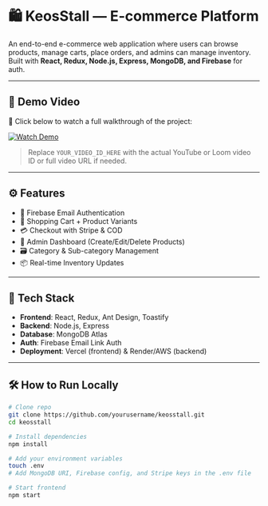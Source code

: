 # 🛍️ KeosStall — E-commerce Platform

An end-to-end e-commerce web application where users can browse products, manage carts, place orders, and admins can manage inventory. Built with **React, Redux, Node.js, Express, MongoDB, and Firebase** for auth.

---

## 🚀 Demo Video

🎥 Click below to watch a full walkthrough of the project:

[![Watch Demo](https://img.youtube.com/vi/JZg64Wgq-54/0.jpg)](https://youtu.be/JZg64Wgq-54)

> Replace `YOUR_VIDEO_ID_HERE` with the actual YouTube or Loom video ID or full video URL if needed.

---

## ⚙️ Features

- 🔐 Firebase Email Authentication
- 🛒 Shopping Cart + Product Variants
- 💳 Checkout with Stripe & COD
- 🧾 Admin Dashboard (Create/Edit/Delete Products)
- 🗃️ Category & Sub-category Management
- 📦 Real-time Inventory Updates

---

## 🧰 Tech Stack

- **Frontend**: React, Redux, Ant Design, Toastify
- **Backend**: Node.js, Express
- **Database**: MongoDB Atlas
- **Auth**: Firebase Email Link Auth
- **Deployment**: Vercel (frontend) & Render/AWS (backend)

---

## 🛠️ How to Run Locally

```bash
# Clone repo
git clone https://github.com/yourusername/keosstall.git
cd keosstall

# Install dependencies
npm install

# Add your environment variables
touch .env
# Add MongoDB URI, Firebase config, and Stripe keys in the .env file

# Start frontend
npm start
